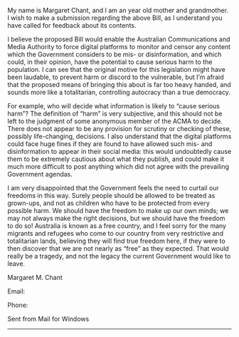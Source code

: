 My name is Margaret Chant, and I am an year old mother and grandmother.  I wish to make a submission regarding the
above Bill, as I understand you have called for feedback about its contents.

I believe the proposed Bill would enable the Australian Communications and Media Authority to force digital platforms to
monitor and censor any content which the Government considers to be mis- or disinformation, and which could, in their
opinion, have the potential to cause serious harm to the population.  I can see that the original motive for this legislation
might have been laudable, to prevent harm or discord to the vulnerable, but I’m afraid that the proposed means of bringing
this about is far too heavy handed, and sounds more like a totalitarian, controlling autocracy than a true democracy.

For example, who will decide what information is likely to “cause serious harm”?  The definition of “harm” is very subjective,
and this should not be left to the judgment of some anonymous member of the ACMA to decide.  There does not appear to
be any provision for scrutiny or checking of these, possibly life-changing, decisions.  I also understand that the digital
platforms could face huge fines if they are found to have allowed such mis- and disinformation to appear in their social
media: this would undoubtedly cause them to be extremely cautious about what they publish, and could make it much more
difficult to post anything which did not agree with the prevailing Government agendas.

I am very disappointed that the Government feels the need to curtail our freedoms in this way.  Surely people should be
allowed to be treated as grown-ups, and not as children who have to be protected from every possible harm.  We should
have the freedom to make up our own minds; we may not always make the right decisions, but we should have the freedom
to do so!  Australia is known as a free country, and I feel sorry for the many migrants and refugees who come to our country
from very restrictive and totalitarian lands, believing they will find true freedom here, if they were to then discover that we
are not nearly as “free” as they expected.  That would really be a tragedy, and not the legacy the current Government would
like to leave.

Margaret M. Chant

Email:

Phone:

Sent from Mail for Windows


-----

